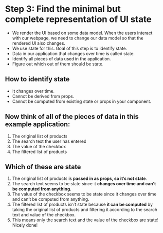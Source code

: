# Step 3: Find the minimal but complete representation of UI state 

- We render the UI based on some data model. When the users interact with our webpage, we need to change our data model so that the rendered UI also changes.
- We use state for this. Goal of this step is to identify state.
- Data in our application that changes over time is called state.
- Identify all pieces of data used in the application.
- Figure out which out of them should be state.

## How to identify state

- It changes over time.
- Cannot be derived from props.
- Cannot be computed from existing state or props in your component.



## Now think of all of the pieces of data in this example application:

1. The original list of products
2. The search text the user has entered
3. The value of the checkbox
4. The filtered list of products


## Which of these are state

1. The original list of products is **passed in as props, so it’s not state**.
2. The search text seems to be state since it **changes over time and can’t be computed from anything**.
3. The value of the checkbox seems to be state since it changes over time and can’t be computed from anything.
4. The filtered list of products isn’t state because **it can be computed** by taking the original list of products and filtering it according to the search text and value of the checkbox.
5. This means only the search text and the value of the checkbox are state! Nicely done!




